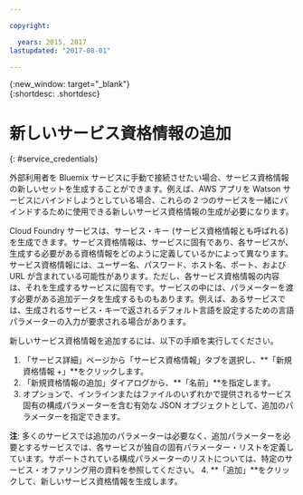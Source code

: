 ```yaml
---

copyright:

  years: 2015, 2017
lastupdated: "2017-08-01"

---
```


{:new_window: target="_blank"}  
{:shortdesc: .shortdesc}


# 新しいサービス資格情報の追加
{: #service_credentials}

外部利用者を Bluemix サービスに手動で接続させたい場合、サービス資格情報の新しいセットを生成することができます。例えば、AWS アプリを Watson サービスにバインドしようとしている場合、これらの 2 つのサービスを一緒にバインドするために使用できる新しいサービス資格情報の生成が必要になります。

Cloud Foundry サービスは、サービス・キー (サービス資格情報とも呼ばれる) を生成できます。サービス資格情報は、サービスに固有であり、各サービスが、生成する必要がある資格情報をどのように定義しているかによって異なります。サービス資格情報には、ユーザー名、パスワード、ホスト名、ポート、および URL が含まれている可能性があります。ただし、各サービス資格情報の内容は、それを生成するサービスに固有です。サービスの中には、パラメーターを渡す必要がある追加データを生成するものもあります。例えば、あるサービスでは、生成されるサービス・キーで返されるデフォルト言語を設定するための言語パラメーターの入力が要求される場合があります。 

新しいサービス資格情報を追加するには、以下の手順を実行してください。

1. 「サービス詳細」ページから「サービス資格情報」タブを選択し、**「新規資格情報 +」**をクリックします。
2. 「新規資格情報の追加」ダイアログから、**「名前」**を指定します。
3. オプションで、インラインまたはファイルのいずれかで提供されるサービス固有の構成パラメーターを含む有効な JSON オブジェクトとして、追加のパラメーターを指定できます。

  **注**: 多くのサービスでは追加のパラメーターは必要なく、追加パラメーターを必要とするサービスでは、各サービスが独自の固有パラメーター・リストを定義しています。サポートされている構成パラメーターのリストについては、特定のサービス・オファリング用の資料を参照してください。
4. **「追加」**をクリックして、新しいサービス資格情報を生成します。
